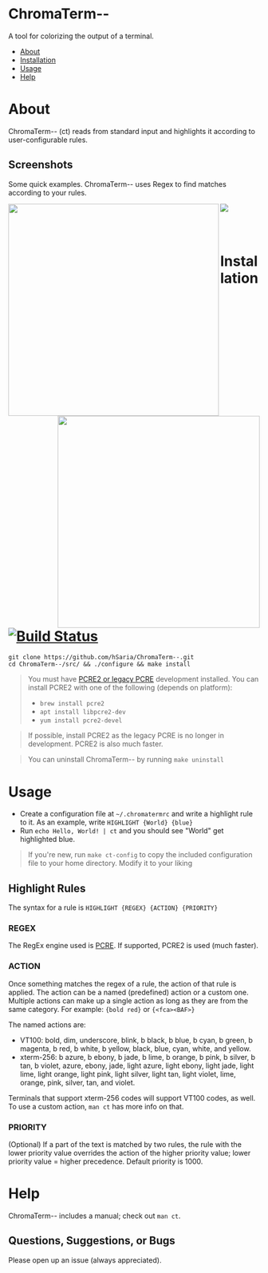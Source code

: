 # ChromaTerm--
A tool for colorizing the output of a terminal.

- [About](#about)
- [Installation](#installation)
- [Usage](#usage)
- [Help](#help)


# About
ChromaTerm-- (ct) reads from standard input and highlights it according to user-configurable rules.

## Screenshots
Some quick examples. ChromaTerm-- uses Regex to find matches according to your rules.

<p><img src="https://raw.githubusercontent.com/hSaria/ChromaTerm--/master/images/junos-show-interface-brief.png"/><img width=422px height=425px align=left src="https://raw.githubusercontent.com/hSaria/ChromaTerm--/master/images/junos-show-route.png"/><img width=405px height=425px align=right src="https://raw.githubusercontent.com/hSaria/ChromaTerm--/master/images/ios-show-interface.png"/></p>

### <p>&nbsp;&nbsp;&nbsp;&nbsp;&nbsp;&nbsp;&nbsp;&nbsp;</p>
# Installation [![Build Status](https://travis-ci.org/hSaria/ChromaTerm--.svg?branch=master)](https://travis-ci.org/hSaria/ChromaTerm--)
```
git clone https://github.com/hSaria/ChromaTerm--.git
cd ChromaTerm--/src/ && ./configure && make install
```

> You must have [PCRE2 or legacy PCRE](https://www.pcre.org) development installed. You can install PCRE2 with one of the following (depends on platform):
> - `brew install pcre2`
> - `apt install libpcre2-dev`
> - `yum install pcre2-devel`

> If possible, install PCRE2 as the legacy PCRE is no longer in development. PCRE2 is also much faster.

> You can uninstall ChromaTerm-- by running `make uninstall`


# Usage
- Create a configuration file at `~/.chromatermrc` and write a highlight rule to it. As an example, write `HIGHLIGHT {World} {blue}`
- Run `echo Hello, World! | ct` and you should see "World" get highlighted blue.

> If you're new, run `make ct-config` to copy the included configuration file to your home directory. Modify it to your liking

## Highlight Rules
The syntax for a rule is `HIGHLIGHT {REGEX} {ACTION} {PRIORITY}`

### REGEX
The RegEx engine used is [PCRE](https://www.pcre.org). If supported, PCRE2 is used (much faster).

### ACTION
Once something matches the regex of a rule, the action of that rule is applied. The action can be a named (predefined) action or a custom one. Multiple actions can make up a single action as long as they are from the same category. For example: `{bold red}` or `{<fca><BAF>}`

The named actions are:
- VT100: bold, dim, underscore, blink, b black, b blue, b cyan, b green, b magenta, b red, b white, b yellow, black, blue, cyan, white, and yellow.
- xterm-256: b azure, b ebony, b jade, b lime, b orange, b pink, b  silver, b tan, b violet, azure, ebony, jade, light azure, light ebony, light jade, light lime, light orange, light pink, light silver, light tan, light violet, lime, orange, pink, silver, tan, and violet.

Terminals that support xterm-256 codes will support VT100 codes, as well. To use a custom action, `man ct` has more info on that.

### PRIORITY
(Optional) If a part of the text is matched by two rules, the rule with the lower priority value overrides the action of the higher priority value; lower priority value = higher precedence. Default priority is 1000.

# Help
ChromaTerm-- includes a manual; check out `man ct`.

## Questions, Suggestions, or Bugs
Please open up an issue (always appreciated).
